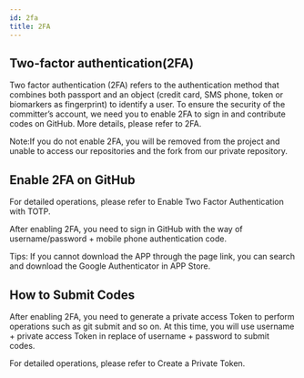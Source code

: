 ```yaml
---
id: 2fa
title: 2FA
---
```

## Two-factor authentication(2FA)

Two factor authentication (2FA) refers to the authentication method that combines both passport and an object (credit card, SMS phone, token or biomarkers as fingerprint) to identify a user. To ensure the security of the committer’s account, we need you to enable 2FA to sign in and contribute codes on GitHub. More details, please refer to 2FA.

Note:If you do not enable 2FA, you will be removed from the project and unable to access our repositories and the fork from our private repository.

## Enable 2FA on GitHub

For detailed operations, please refer to Enable Two Factor Authentication with TOTP.

After enabling 2FA, you need to sign in GitHub with the way of username/password + mobile phone authentication code.

Tips: If you cannot download the APP through the page link, you can search and download the Google Authenticator in APP Store.

## How to Submit Codes

After enabling 2FA, you need to generate a private access Token to perform operations such as git submit and so on. At this time, you will use username + private access Token in replace of username + password to submit codes.

For detailed operations, please refer to Create a Private Token.
